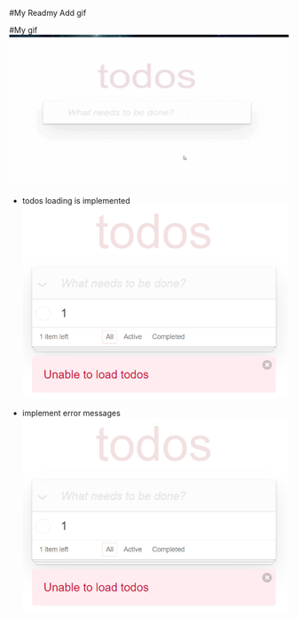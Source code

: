 #My Readmy
Add gif

#My gif
![Gif](https://github.com/Galers/Gif-Galers/blob/main/ToDo_App.gif)

- todos loading is implemented
  <img src="https://github.com/Galers/Gif-Galers/blob/main/image.png">

- implement error messages
  <img src="https://github.com/Galers/Gif-Galers/blob/main/Eror%20load%20todos.jpg">
